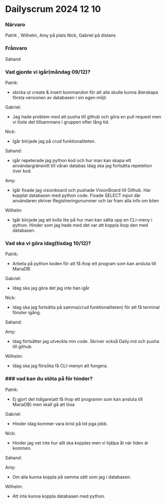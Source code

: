 # Dailyscrum 2024 12 10

### Närvaro
Patrik , Wilhelm, Amy på plats 
Nick, Gabriel på distans

### Frånvaro 
Sahand

### Vad gjorde vi igår(måndag 09/12)?
Patrik:
- skicka ut create & insert kommandon för att alla skulle kunna återskapa första versionen av databasen i sin egen miljö


Gabriel: 
- Jag hade problem med att pusha till github och göra en pull request men vi löste det tillsammans i gruppen efter lång tid.


Nick: 
- Igår började jag på crud funktionaliteten.


Sahand: 
 - igår repeterade jag python kod och hur man kan skapa ett användargränsnitt till våran databas
  Idag ska jag fortsätta repetetion över kod. 

Amy: 
- Igår fixade jag visionboard och pushade VisionBoard till Github.  Har kopplat databasen med python code. Fixade SELECT input där användaren skriver Registreringsnummer och tar fram alla info om bilen


Wilhelm
-  Igår började jag att kolla lite på hur man kan sätta upp en  CLI-meny i python. Hinder som jag hade med det var att koppla ihop den med databasen.


### Vad ska vi göra idag(tisdag 10/12)?

Patrik:
- Arbeta på python koden för att få ihop ett program som kan ansluta till MariaDB


Gabriel: 
- Idag ska jag göra det jag inte han igår 


Nick: 
- Idag ska jag fortsätta på samma(crud funktionaliteten) för att få terminal fönster igång.


Sahand: 


Amy: 
- Idag förtsätter jag utveckla min code. Skriver också Daily.md och pusha till github.


Wilhelm:
- Idag ska jag försöka få CLI-menyn att fungera.



### ### vad kan du stöta på för hinder?
Patrik:
- Ej gjort det tidigare(att få ihop ett programm som kan ansluta till MariaDB) men skall gå att lösa


Gabriel: 
- Hinder idag kommer vara brist på tid pga jobb.


Nick: 
-  Hinder jag vet inte hur allt ska kopplas men vi hjälpa åt  när tiden är kommen.


Sahand: 


Amy:
- Om alla kunna koppla på samma sätt som jag i databasen.


Wilhelm:
- Att inte kunna koppla databasen med python.

